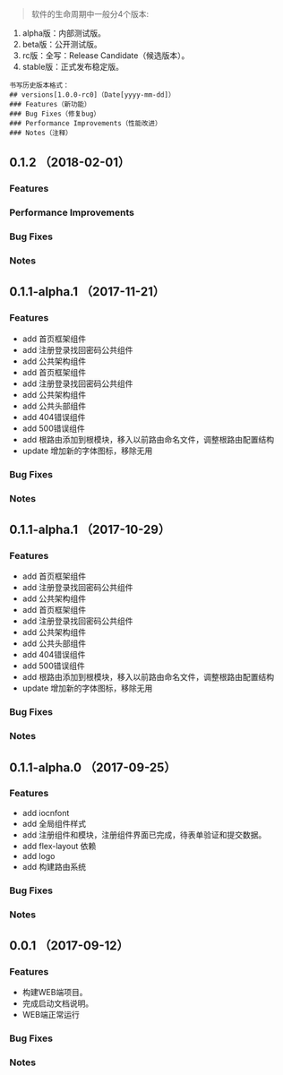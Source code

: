 > 软件的生命周期中一般分4个版本:
1. alpha版：内部测试版。
2. beta版：公开测试版。
3. rc版：全写：Release Candidate（候选版本）。
4. stable版：正式发布稳定版。
```
书写历史版本格式：
## versions[1.0.0-rc0]（Date[yyyy-mm-dd]）
### Features（新功能）
### Bug Fixes（修复bug）
### Performance Improvements（性能改进）
### Notes（注释）
```

## 0.1.2 （2018-02-01）
### Features
### Performance Improvements
### Bug Fixes
### Notes


## 0.1.1-alpha.1 （2017-11-21）
### Features
- add 首页框架组件
- add 注册登录找回密码公共组件
- add 公共架构组件
- add 首页框架组件
- add 注册登录找回密码公共组件
- add 公共架构组件
- add 公共头部组件
- add 404错误组件
- add 500错误组件
- add 根路由添加到根模块，移入以前路由命名文件，调整根路由配置结构
- update 增加新的字体图标，移除无用
### Bug Fixes
### Notes

## 0.1.1-alpha.1 （2017-10-29）
### Features
- add 首页框架组件
- add 注册登录找回密码公共组件
- add 公共架构组件
- add 首页框架组件
- add 注册登录找回密码公共组件
- add 公共架构组件
- add 公共头部组件
- add 404错误组件
- add 500错误组件
- add 根路由添加到根模块，移入以前路由命名文件，调整根路由配置结构
- update 增加新的字体图标，移除无用
### Bug Fixes
### Notes

## 0.1.1-alpha.0 （2017-09-25）
### Features
- add iocnfont
- add 全局组件样式
- add 注册组件和模块，注册组件界面已完成，待表单验证和提交数据。
- add flex-layout 依赖
- add logo
- add 构建路由系统
### Bug Fixes
### Notes

## 0.0.1 （2017-09-12）
### Features
- 构建WEB端项目。
- 完成启动文档说明。
- WEB端正常运行
### Bug Fixes
### Notes
